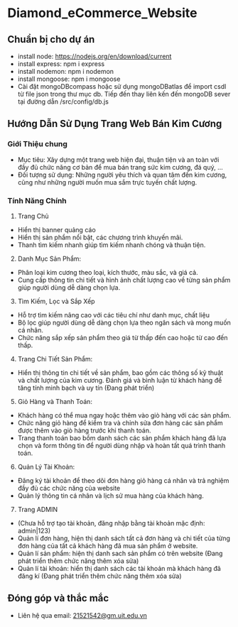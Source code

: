  # Diamond_eCommerce_Website
 
## Chuẩn bị cho dự án
- install node: https://nodejs.org/en/download/current
- install express: npm i express
- install nodemon: npm i nodemon
- install mongoose: npm i mongoose
- Cài đặt mongoDBcompass hoặc sử dụng mongoDBatlas để import csdl từ file json trong thư mục db. Tiếp đến thay liên kến đến mongoDB sever tại đường dẫn /src/config/db.js

## Hướng Dẫn Sử Dụng Trang Web Bán Kim Cương

### Giới Thiệu chung
- Mục tiêu: Xây dựng một trang web hiện đại, thuận tiện và an toàn với đầy đủ chức năng cơ bản để mua bán trang sức kim cương, đá quý, …
- Đối tượng sử dụng: Những người yêu thích và quan tâm đến kim cương, cũng như những người muốn mua sắm trực tuyến chất lượng.
### Tính Năng Chính
1. Trang Chủ
- Hiển thị banner quảng cáo 
- Hiển thị sản phẩm nổi bật, các chương trình khuyến mãi.
- Thanh tìm kiếm nhanh giúp tìm kiếm nhanh chóng và thuận tiện.
2. Danh Mục Sản Phẩm:
- Phân loại kim cương theo loại, kích thước, màu sắc, và giá cả.
- Cung cấp thông tin chi tiết và hình ảnh chất lượng cao về từng sản phẩm giúp người dùng dễ dàng chọn lựa.
3. Tìm Kiếm, Lọc và Sắp Xếp
- Hỗ trợ tìm kiếm nâng cao với các tiêu chí như danh mục, chất liệu
- Bộ lọc giúp người dùng dễ dàng chọn lựa theo ngân sách và mong muốn cá nhân.
- Chức năng sắp xếp sản phẩm theo giá từ thấp đến cao hoặc từ cao đến thấp.
4. Trang Chi Tiết Sản Phẩm:
- Hiển thị thông tin chi tiết về sản phẩm, bao gồm các thông số kỹ thuật và chất lượng của kim cương.
Đánh giá và bình luận từ khách hàng để tăng tính minh bạch và uy tín (Đang phát triển)
5. Giỏ Hàng và Thanh Toán:
- Khách hàng có thể mua ngay hoặc thêm vào giò hàng với các sản phẩm.
- Chức năng giỏ hàng để kiểm tra và chỉnh sửa đơn hàng các sản phẩm được thêm vào giò hàng trước khi thanh toán.
- Trang thanh toán bao bồm danh sách các sản phẩm khách hàng đã lựa chọn và form thông tin để người dùng nhập và hoàn tất quá trình thanh toán.
6. Quản Lý Tài Khoản:
 - Đăng ký tài khoản để theo dõi đơn hàng giỏ hàng cá nhân và trả nghiệm đầy đủ các chức năng của website
- Quản lý thông tin cá nhân và lịch sử mua hàng của khách hàng.
7. Trang ADMIN
 - (Chưa hỗ trợ tạo tài khoản, đăng nhập bằng tài khoản mặc định: admin|123)
- Quản lí đơn hàng, hiện thị danh sách tất cả đơn hàng và chi tiết của từng đơn hàng của tất cả khách hàng đã mua sản phẩm ở website. 
- Quản lí sản phẩm: hiện thị danh sach sản phẩm có trên website (Đang phát triển thêm chức năng thêm xóa sửa)
- Quản lí tài khoản: hiển thị danh sách các tài khoản mà khách hàng đã đăng kí (Đang phát triển thêm chức năng thêm xóa sửa)

## Đóng góp và thắc mắc
- Liên hệ qua email: 21521542@gm.uit.edu.vn




 
